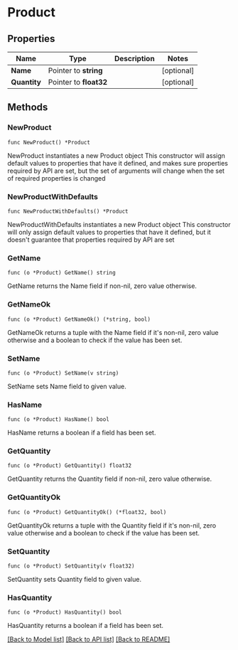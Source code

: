 # Product

## Properties

Name | Type | Description | Notes
------------ | ------------- | ------------- | -------------
**Name** | Pointer to **string** |  | [optional] 
**Quantity** | Pointer to **float32** |  | [optional] 

## Methods

### NewProduct

`func NewProduct() *Product`

NewProduct instantiates a new Product object
This constructor will assign default values to properties that have it defined,
and makes sure properties required by API are set, but the set of arguments
will change when the set of required properties is changed

### NewProductWithDefaults

`func NewProductWithDefaults() *Product`

NewProductWithDefaults instantiates a new Product object
This constructor will only assign default values to properties that have it defined,
but it doesn't guarantee that properties required by API are set

### GetName

`func (o *Product) GetName() string`

GetName returns the Name field if non-nil, zero value otherwise.

### GetNameOk

`func (o *Product) GetNameOk() (*string, bool)`

GetNameOk returns a tuple with the Name field if it's non-nil, zero value otherwise
and a boolean to check if the value has been set.

### SetName

`func (o *Product) SetName(v string)`

SetName sets Name field to given value.

### HasName

`func (o *Product) HasName() bool`

HasName returns a boolean if a field has been set.

### GetQuantity

`func (o *Product) GetQuantity() float32`

GetQuantity returns the Quantity field if non-nil, zero value otherwise.

### GetQuantityOk

`func (o *Product) GetQuantityOk() (*float32, bool)`

GetQuantityOk returns a tuple with the Quantity field if it's non-nil, zero value otherwise
and a boolean to check if the value has been set.

### SetQuantity

`func (o *Product) SetQuantity(v float32)`

SetQuantity sets Quantity field to given value.

### HasQuantity

`func (o *Product) HasQuantity() bool`

HasQuantity returns a boolean if a field has been set.


[[Back to Model list]](../README.md#documentation-for-models) [[Back to API list]](../README.md#documentation-for-api-endpoints) [[Back to README]](../README.md)


